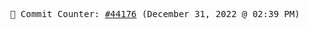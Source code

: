 <p align="center">
    <samp>
        📮 Commit Counter: <a href="https://github.com/Javascript-void0/Javascript-void0/commits/main">#44176</a> (December 31, 2022 @ 02:39 PM)
    </samp>
</p>